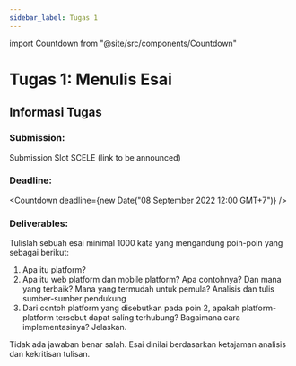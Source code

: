 ```yaml
---
sidebar_label: Tugas 1
---
```


import Countdown from "@site/src/components/Countdown"

# Tugas 1: Menulis Esai
## Informasi Tugas
### Submission:
Submission Slot SCELE (link to be announced)

### Deadline: 
<Countdown deadline={new Date("08 September 2022 12:00 GMT+7")} />

### Deliverables: 
Tulislah sebuah esai minimal 1000 kata yang mengandung poin-poin yang sebagai berikut:
1. Apa itu platform?
2. Apa itu web platform dan mobile platform? Apa contohnya? Dan mana yang terbaik? Mana yang termudah untuk pemula? Analisis dan tulis sumber-sumber pendukung
3. Dari contoh platform yang disebutkan pada poin 2, apakah platform-platform tersebut dapat saling terhubung? Bagaimana cara implementasinya? Jelaskan.

Tidak ada jawaban benar salah. Esai dinilai berdasarkan ketajaman analisis dan kekritisan tulisan.


